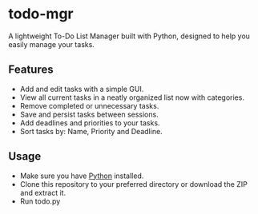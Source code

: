# todo-mgr

A lightweight To-Do List Manager built with Python, designed to help you easily manage your tasks.

## Features
- Add and edit tasks with a simple GUI.
- View all current tasks in a neatly organized list now with categories.
- Remove completed or unnecessary tasks.
- Save and persist tasks between sessions.
- Add deadlines and priorities to your tasks.
- Sort tasks by: Name, Priority and Deadline.

## Usage
- Make sure you have [Python](https://www.python.org/downloads/) installed.
- Clone this repository to your preferred directory or download the ZIP and extract it.
- Run todo.py
